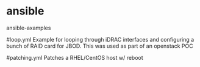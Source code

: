 # ansible
ansible-axamples

#loop.yml
Example for looping through iDRAC interfaces and configuring a bunch of RAID card for JBOD. This was used as part of an openstack POC

#patching.yml
Patches a RHEL/CentOS host w/ reboot
